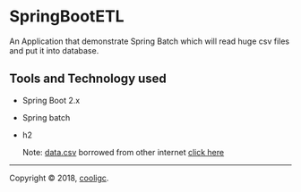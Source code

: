 # SpringBootETL
An Application that demonstrate Spring Batch which will read huge csv files and put it into database.

## Tools and Technology used
- Spring Boot 2.x
- Spring batch
- h2 

  Note: [data.csv](https://raw.githubusercontent.com/cooligc/SpringBootETL/master/src/main/resources/data.csv) borrowed from other internet [click here](https://www.epa.gov/sites/production/files/2016-07/14tstcar.csv)
---
Copyright © 2018, [cooligc](http://www.sitakant.info).
